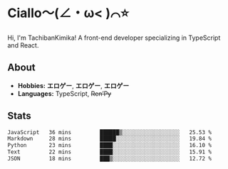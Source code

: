 # Ciallo～(∠・ω< )⌒⭐️

Hi, I'm TachibanKimika! A front-end developer specializing in TypeScript and React.

## About
- **Hobbies:** **エロゲー**, **エロゲー**, **エロゲー**
- **Languages:** TypeScript, ~~Ren’Py~~

## Stats
<!--START_SECTION:waka-->

```txt
JavaScript   36 mins         ██████▒░░░░░░░░░░░░░░░░░░   25.53 %
Markdown     28 mins         █████░░░░░░░░░░░░░░░░░░░░   19.84 %
Python       23 mins         ████░░░░░░░░░░░░░░░░░░░░░   16.10 %
Text         22 mins         ████░░░░░░░░░░░░░░░░░░░░░   15.91 %
JSON         18 mins         ███▒░░░░░░░░░░░░░░░░░░░░░   12.72 %
```

<!--END_SECTION:waka-->

<!-- ![Metrics](https://metrics.lecoq.io/TachibanaKimika?template=classic&base.activity=0&base.community=0&base.repositories=0&languages=1&isocalendar=1&isocalendar.duration=half-year&languages.limit=8&languages.sections=most-used&languages.colors=github&languages.threshold=0%25&languages.indepth=false&languages.recent.load=300&languages.recent.days=14&config.timezone=Asia%2FShanghai)
 -->
